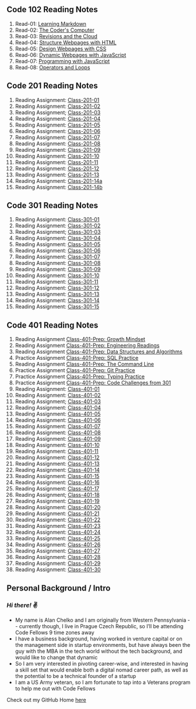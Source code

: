 ## Code 102 Reading Notes

1. Read-01: [Learning Markdown](https://dtuskippy.github.io/reading-notes/read-01-learning-markdown)
2. Read-02: [The Coder's Computer](https://dtuskippy.github.io/reading-notes/read-02-the-coders-computer)
3. Read-03: [Revisions and the Cloud](https://dtuskippy.github.io/reading-notes/read-03-revisions-and-the-cloud)
4. Read-04: [Structure Webpages with HTML](https://dtuskippy.github.io/reading-notes/read-04-structure-webpages-with-html)
5. Read-05: [Design Webpages with CSS](https://dtuskippy.github.io/reading-notes/read-05-design-webpages-with-css)
6. Read-06: [Dynamic Webpages with JavaScript](https://dtuskippy.github.io/reading-notes/read-06-dynamic-webpages-with-javascript)
7. Read-07: [Programming with JavaScript](https://dtuskippy.github.io/reading-notes/read-07-programming-with-javascript)
8. Read-08: [Operators and Loops](https://dtuskippy.github.io/reading-notes/read-08-operators-and-loops)

## Code 201 Reading Notes

1. Reading Assignment: [Class-201-01](https://dtuskippy.github.io/reading-notes/201/class-01)
2. Reading Assignment: [Class-201-02](https://dtuskippy.github.io/reading-notes/201/class-02)
3. Reading Assignment; [Class-201-03](https://dtuskippy.github.io/reading-notes/201/class-03)
4. Reading Assignment: [Class-201-04](https://dtuskippy.github.io/reading-notes/201/class-04)
5. Reading Assignment: [Class-201-05](https://dtuskippy.github.io/reading-notes/201/class-05)
6. Reading Assignment: [Class-201-06](https://dtuskippy.github.io/reading-notes/201/class-06)
7. Reading Assignment: [Class-201-07](https://dtuskippy.github.io/reading-notes/201/class-07)
8. Reading Assignment: [Class-201-08](https://dtuskippy.github.io/reading-notes/201/class-08)
9. Reading Assignment: [Class-201-09](https://dtuskippy.github.io/reading-notes/201/class-09)
10. Reading Assignment: [Class-201-10](https://dtuskippy.github.io/reading-notes/201/class-10)
11. Reading Assignment: [Class-201-11](https://dtuskippy.github.io/reading-notes/201/class-11)
12. Reading Assignment: [Class-201-12](https://dtuskippy.github.io/reading-notes/201/class-12)
13. Reading Assignment: [Class-201-13](https://dtuskippy.github.io/reading-notes/201/class-13)
14. Reading Assignment: [Class-201-14a](https://dtuskippy.github.io/reading-notes/201/class-14a)
15. Reading Assignment: [Class-201-14b](https://dtuskippy.github.io/reading-notes/201/class-14b)

## Code 301 Reading Notes

1. Reading Assignment: [Class-301-01](https://dtuskippy.github.io/reading-notes/301/class-01)
2. Reading Assignment: [Class-301-02](https://dtuskippy.github.io/reading-notes/301/class-02)
3. Reading Assignment; [Class-301-03](https://dtuskippy.github.io/reading-notes/301/class-03)
4. Reading Assignment: [Class-301-04](https://dtuskippy.github.io/reading-notes/301/class-04)
5. Reading Assignment: [Class-301-05](https://dtuskippy.github.io/reading-notes/301/class-05)
6. Reading Assignment: [Class-301-06](https://dtuskippy.github.io/reading-notes/301/class-06)
7. Reading Assignment: [Class-301-07](https://dtuskippy.github.io/reading-notes/301/class-07)
8. Reading Assignment: [Class-301-08](https://dtuskippy.github.io/reading-notes/301/class-08)
9. Reading Assignment: [Class-301-09](https://dtuskippy.github.io/reading-notes/301/class-09)
10. Reading Assignment: [Class-301-10](https://dtuskippy.github.io/reading-notes/301/class-10)
11. Reading Assignment: [Class-301-11](https:/dtuskippy.github.io/reading-notes/301/class-11)
12. Reading Assignment: [Class-301-12](https://dtuskippy.github.io/reading-notes/301/class-12)
13. Reading Assignment: [Class-301-13](https://dtuskippy.github.io/reading-notes/301/class-13)
14. Reading Assignment: [Class-301-14](https://dtuskippy.github.io/reading-notes/301/class-14)
15. Reading Assignment: [Class-301-15](https://dtuskippy.github.io/reading-notes/301/class-15)

## Code 401 Reading Notes

1. Reading Assignment [Class-401-Prep: Growth Mindset](https://dtuskippy.github.io/reading-notes/401/growth-mindset)
2. Reading Assignment [Class-401-Prep: Engineering Readings](https://dtuskippy.github.io/reading-notes/401/engineering-readings)
3. Reading Assignment [Class-401-Prep: Data Structures and Algorithms](https://dtuskippy.github.io/reading-notes/401/data-structures-and-algorithms)
4. Practice Assignment [Class-401-Prep: SQL Practice](https://dtuskippy.github.io/reading-notes/401/sql-practice)
5. Reading Assignment [Class-401-Prep: The Command Line](https://dtuskippy.github.io/reading-notes/401/command-line)
6. Practice Assignment [Class-401-Prep: Git Practice](https://dtuskippy.github.io/reading-notes/401/git-practice)
7. Practice Assignment [Class-401-Prep: Typing Practice](https://dtuskippy.github.io/reading-notes/401/typing-lessons)
8. Practice Assignment [Class-401-Prep: Code Challenges from 301](https://dtuskippy.github.io/reading-notes/401/coding-challenges-301)
4. Reading Assignment: [Class-401-01](https://dtuskippy.github.io/reading-notes/401/class-01)
5. Reading Assignment: [Class-401-02](https://dtuskippy.github.io/reading-notes/401/class-02)
6. Reading Assignment; [Class-401-03](https://dtuskippy.github.io/reading-notes/401/class-03)
7. Reading Assignment: [Class-401-04](https://dtuskippy.github.io/reading-notes/401/class-04)
8. Reading Assignment: [Class-401-05](https://dtuskippy.github.io/reading-notes/401/class-05)
9. Reading Assignment: [Class-401-06](https://dtuskippy.github.io/reading-notes/401/class-06)
10. Reading Assignment: [Class-401-07](https://dtuskippy.github.io/reading-notes/401/class-07)
11. Reading Assignment: [Class-401-08](https://dtuskippy.github.io/reading-notes/401/class-08)
12. Reading Assignment: [Class-401-09](https://dtuskippy.github.io/reading-notes/401/class-09)
13. Reading Assignment: [Class-401-10](https://dtuskippy.github.io/reading-notes/401/class-10)
14. Reading Assignment: [Class-401-11](https:/dtuskippy.github.io/reading-notes/401/class-11)
15. Reading Assignment: [Class-401-12](https://dtuskippy.github.io/reading-notes/401/class-12)
16. Reading Assignment: [Class-401-13](https://dtuskippy.github.io/reading-notes/401/class-13)
17. Reading Assignment: [Class-401-14](https://dtuskippy.github.io/reading-notes/401/class-14)
18. Reading Assignment: [Class-401-15](https://dtuskippy.github.io/reading-notes/401/class-15)
19. Reading Assignment: [Class-401-16](https://dtuskippy.github.io/reading-notes/401/class-16)
20. Reading Assignment: [Class-401-17](https://dtuskippy.github.io/reading-notes/401/class-17)
21. Reading Assignment; [Class-401-18](https://dtuskippy.github.io/reading-notes/401/class-18)
22. Reading Assignment: [Class-401-19](https://dtuskippy.github.io/reading-notes/401/class-19)
23. Reading Assignment: [Class-401-20](https://dtuskippy.github.io/reading-notes/401/class-20)
24. Reading Assignment: [Class-401-21](https://dtuskippy.github.io/reading-notes/401/class-21)
25. Reading Assignment: [Class-401-22](https://dtuskippy.github.io/reading-notes/401/class-22)
26. Reading Assignment: [Class-401-23](https://dtuskippy.github.io/reading-notes/401/class-23)
27. Reading Assignment: [Class-401-24](https://dtuskippy.github.io/reading-notes/401/class-24)
28. Reading Assignment: [Class-401-25](https://dtuskippy.github.io/reading-notes/401/class-25)
29. Reading Assignment: [Class-401-26](https:/dtuskippy.github.io/reading-notes/401/class-26)
30. Reading Assignment: [Class-401-27](https://dtuskippy.github.io/reading-notes/401/class-27)
31. Reading Assignment: [Class-401-28](https://dtuskippy.github.io/reading-notes/401/class-28)
32. Reading Assignment: [Class-401-29](https://dtuskippy.github.io/reading-notes/401/class-29)
33. Reading Assignment: [Class-401-30](https://dtuskippy.github.io/reading-notes/401/class-30)


## Personal Background / Intro

### *Hi there!*  ✌️

* My name is Alan Chelko and I am originally from Western Pennsylvania -- currently though, I live in Prague Czech Republic, so I’ll be attending Code Fellows 9 time zones away
* I have a business background, having worked in venture capital or on the management side in startup environments, but have always been the guy with the MBA in the tech world without the tech background, and would like to change that dynamic
* So I am very interested in pivoting career-wise, and interested in having a skill set that would enable both a digital nomad career path, as well as the potential to be a technical founder of a startup
* I am a US Army veteran, so I am fortunate to tap into a Veterans program to help me out with Code Fellows

Check out my GitHub Home [here](https://github.com/dtuskippy)
